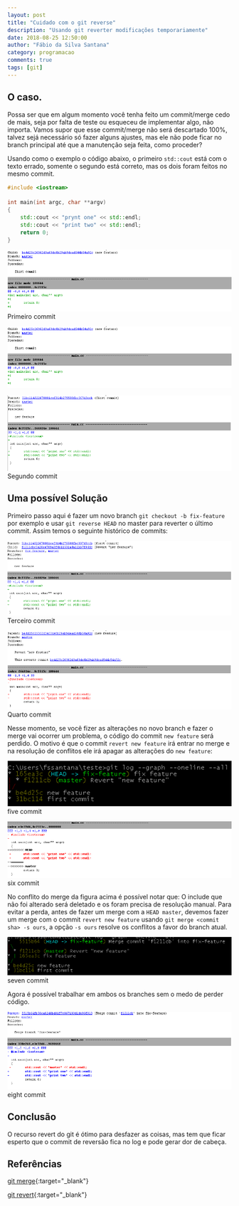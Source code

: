 ```yaml
---
layout: post
title: "Cuidado com o git reverse"
description: "Usando git reverter modificações temporariamente"
date: 2018-08-25 12:50:00
author: "Fábio da Silva Santana"
category: programacao
comments: true
tags: [git]
---
```


## O caso.

Possa ser que em algum momento você tenha feito um commit/merge cedo de mais, seja por falta de teste ou esqueceu de implementar algo, não importa. Vamos supor que esse commit/merge não será descartado 100%, talvez sejá necessário só fazer alguns ajustes, mas ele não pode ficar no branch principal até que a manutenção seja feita, como proceder?

Usando como o exemplo o código abaixo, o primeiro ```std::cout``` está com o texto errado, somente o segundo está correto, mas os dois foram feitos no mesmo commit.

~~~c++
#include <iostream>

int main(int argc, char **argv)
{
    std::cout << "prynt one" << std::endl;
    std::cout << "print two" << std::endl;
    return 0;
}
~~~

![commit one](../img/posts/2018-08-25-pay-attention-with-git-reverse/commit_one.png)
Primeiro commit

![ccmake imagem 1](../img/posts/2018-08-25-pay-attention-with-git-reverse/commit_one.png)

![commit two](../img/posts/2018-08-25-pay-attention-with-git-reverse/commit_two.png)
Segundo commit

## Uma possível Solução

Primeiro passo aqui é fazer um novo branch ```git checkout -b fix-feature``` por exemplo e usar ```git reverse HEAD``` no master para reverter o último commit. Assim temos o seguinte histórico de commits:

![commit three](../img/posts/2018-08-25-pay-attention-with-git-reverse/commit_three.png)
Terceiro commit

![commit four](../img/posts/2018-08-25-pay-attention-with-git-reverse/commit_four.png)
Quarto commit

Nesse momento, se você fizer as alterações no novo branch e fazer o merge vai ocorrer um problema, o código do commit ```new feature``` será perdido. O motivo é que o commit ```revert new feature``` irá entrar no merge e na resolução de conflitos ele irá apagar as alterações do ```new feature```:

![commit five](../img/posts/2018-08-25-pay-attention-with-git-reverse/commit_five.png)
five commit

![commit six](../img/posts/2018-08-25-pay-attention-with-git-reverse/commit_six.png)
six commit

No conflito do merge da figura acima é possível notar que: O include que não foi alterado será deletado e os foram precisa de resolução manual. Para evitar a perda, antes de fazer um merge com a ```HEAD master```, devemos fazer um merge com o commit ```revert new feature``` usando ```git merge <commit sha> -s ours```, a opção ```-s ours``` resolve os conflitos a favor do branch atual. 

![commit seven](../img/posts/2018-08-25-pay-attention-with-git-reverse/commit_seven.png)
seven commit

Agora é possível trabalhar em ambos os branches sem o medo de perder código.

![commit eight](../img/posts/2018-08-25-pay-attention-with-git-reverse/commit_eight.png)
eight commit

## Conclusão

O recurso revert do git é ótimo para desfazer as coisas, mas tem que ficar esperto que o commit de reversão fica no log e pode gerar dor de cabeça.

## Referências

[git merge](https://git-scm.com/docs/git-merge){:target="_blank"}

[git revert](https://git-scm.com/docs/git-revert){:target="_blank"}



